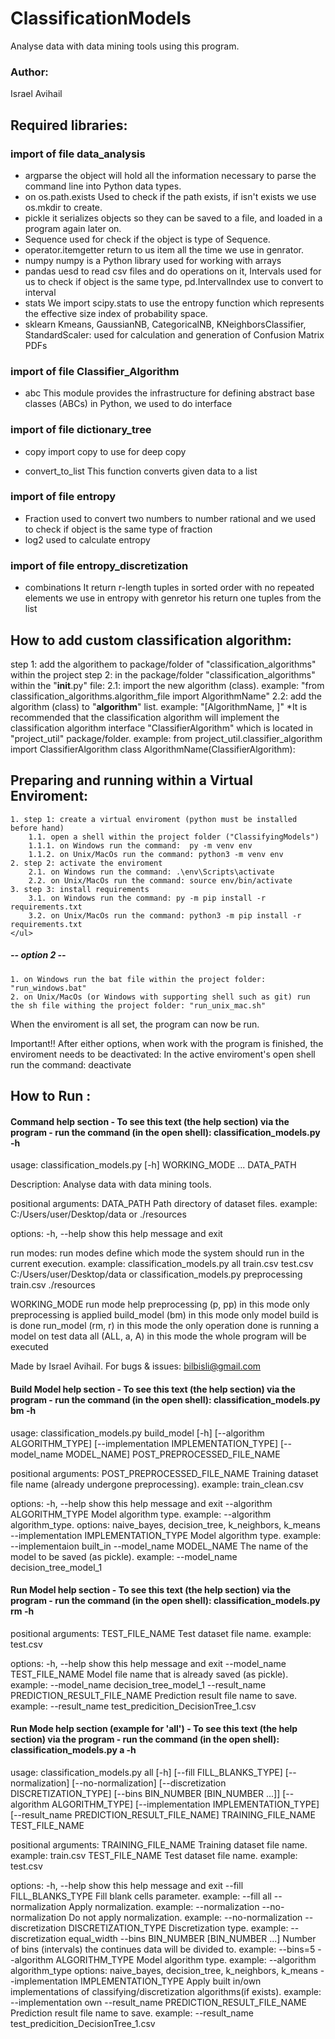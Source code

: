 # ClassificationModels
Analyse data with data mining tools using this program.
### Author:
Israel Avihail	

## Required libraries:
### import of file data_analysis
 - argparse
the object will hold all the information necessary to parse the command line into Python data types.
 - on
os.path.exists Used to check if the path exists, if isn't exists we use os.mkdir to create.
 - pickle
it serializes objects so they can be saved to a file, and loaded in a program again later on.
 - Sequence
used for check if the object is type of Sequence.
 - operator.itemgetter
return to us item all the time we use in genrator.
 - numpy
numpy is a Python library used for working with arrays
- pandas
uesd to read csv files and do operations on it, Intervals used for us to check if object is the same type, pd.IntervalIndex use to convert to interval
 - stats
We import scipy.stats to use the entropy function which represents the effective size index of probability space.
 - sklearn
Kmeans, GaussianNB, CategoricalNB, KNeighborsClassifier, StandardScaler:  used for calculation and generation of Confusion Matrix PDFs
### import of file Classifier_Algorithm
 - abc
This module provides the infrastructure for defining abstract base classes (ABCs) in Python, we used to do interface

### import of file dictionary_tree

 - copy
import copy to use for deep copy

 - convert_to_list
This function converts given data to a list

### import of file entropy

 - Fraction
used to convert two numbers to number rational and we used to check if object is the same type of fraction
 - log2
used to calculate entropy

### import of file entropy_discretization

- combinations
It return r-length tuples in sorted order with no repeated elements we use in entropy with genretor his return one tuples from the list

## How to add custom classification algorithm:
step 1: add the algorithem to package/folder of "classification_algorithms" within the project
step 2: in the package/folder "classification_algorithms" within the "__init__.py" file:
	 2.1: import the new algorithm (class). example: "from classification_algorithms.algorithm_file import AlgorithmName"
	 2.2: add the algorithm (class) to "__algorithm__" list. example: "[AlgorithmName, <existing algorithms...>]"
*It is recommended that the classification algorithm will implement the classification algorithm interface "ClassifierAlgorithm" which is located in "project_util" package/folder.
example: 
	from project_util.classifier_algorithm import ClassifierAlgorithm
	class AlgorithmName(ClassifierAlgorithm):
  
## Preparing and running within a Virtual Enviroment:

<!-- ##### -- option 1 -- -->
	1. step 1: create a virtual enviroment (python must be installed before hand)
		1.1. open a shell within the project folder ("ClassifyingModels")
		1.1.1. on Windows run the command:  py -m venv env
		1.1.2. on Unix/MacOs run the command: python3 -m venv env
	2. step 2: activate the enviroment
		2.1. on Windows run the command: .\env\Scripts\activate
		2.2. on Unix/MacOs run the command: source env/bin/activate
	3. step 3: install requirements
		3.1. on Windows run the command: py -m pip install -r requirements.txt
		3.2. on Unix/MacOs run the command: python3 -m pip install -r requirements.txt
	</ul>
	
##### -- option 2 --
	1. on Windows run the bat file within the project folder: "run_windows.bat"
	2. on Unix/MacOs (or Windows with supporting shell such as git) run the sh file withing the project folder: "run_unix_mac.sh"

When the enviroment is all set, the program can now be run.

Important!!
After either options, when work with the program is finished, the enviroment needs to be deactivated:
	In the active enviroment's open shell run the command: deactivate
	
## How to Run :
#### Command help section - To see this text (the help section) via the program  - run the command (in the open shell): classification_models.py -h

usage: classification_models.py [-h] WORKING_MODE ... DATA_PATH

Description: Analyse data with data mining tools.

positional arguments:
  DATA_PATH             Path directory of dataset files.
                        example: C:/Users/user/Desktop/data
                                        or
                                 ./resources

options:
  -h, --help            show this help message and exit

run modes:
  run modes define which mode the system should run in the current execution.
  example: classification_models.py all train.csv test.csv C:/Users/user/Desktop/data
                or
           classification_models.py preprocessing train.csv ./resources

  WORKING_MODE          run mode help
    preprocessing (p, pp)
                        in this mode only preprocessing is applied
    build_model (bm)    in this mode only model build is is done
    run_model (rm, r)   in this mode the only operation done is running a model on test data
    all (ALL, a, A)     in this mode the whole program will be executed

Made by Israel Avihail.
For bugs & issues: bilbisli@gmail.com

#### Build Model help section - To see this text (the help section) via the program - run the command (in the open shell): classification_models.py bm -h
usage: classification_models.py build_model [-h] [--algorithm ALGORITHM_TYPE] [--implementation IMPLEMENTATION_TYPE]
                                            [--model_name MODEL_NAME]
                                            POST_PREPROCESSED_FILE_NAME

positional arguments:
  POST_PREPROCESSED_FILE_NAME
                        Training dataset file name (already undergone preprocessing). example: train_clean.csv

options:
  -h, --help            show this help message and exit
  --algorithm ALGORITHM_TYPE
                        Model algorithm type. example: --algorithm algorithm_type.
                        options: naive_bayes, decision_tree, k_neighbors, k_means
  --implementation IMPLEMENTATION_TYPE
                        Model algorithm type. example: --implementaion built_in
  --model_name MODEL_NAME
                        The name of the model to be saved (as pickle). example: --model_name decision_tree_model_1

#### Run Model help section - To see this text (the help section) via the program - run the command (in the open shell): classification_models.py rm -h

positional arguments:
  TEST_FILE_NAME        Test dataset file name. example: test.csv

options:
  -h, --help            show this help message and exit
  --model_name TEST_FILE_NAME
                        Model file name that is already saved (as pickle). example: --model_name decision_tree_model_1
  --result_name PREDICTION_RESULT_FILE_NAME
                        Prediction result file name to save. example: --result_name test_predicition_DecisionTree_1.csv


#### Run Mode help section (example for 'all') - To see this text (the help section) via the program - run the command (in the open shell): classification_models.py a -h

usage: classification_models.py all [-h] [--fill FILL_BLANKS_TYPE] [--normalization] [--no-normalization]
                                    [--discretization DISCRETIZATION_TYPE] [--bins BIN_NUMBER [BIN_NUMBER ...]]
                                    [--algorithm ALGORITHM_TYPE] [--implementation IMPLEMENTATION_TYPE]
                                    [--result_name PREDICTION_RESULT_FILE_NAME]
                                    TRAINING_FILE_NAME TEST_FILE_NAME

positional arguments:
  TRAINING_FILE_NAME    Training dataset file name. example: train.csv
  TEST_FILE_NAME        Test dataset file name. example: test.csv

options:
  -h, --help            show this help message and exit
  --fill FILL_BLANKS_TYPE
                        Fill blank cells parameter. example: --fill all
  --normalization       Apply normalization. example: --normalization
  --no-normalization    Do not apply normalization. example: --no-normalization
  --discretization DISCRETIZATION_TYPE
                        Discretization type. example: --discretization equal_width
  --bins BIN_NUMBER [BIN_NUMBER ...]
                        Number of bins (intervals) the continues data will be divided to. example: --bins=5
  --algorithm ALGORITHM_TYPE
                        Model algorithm type. example: --algorithm algorithm_type
                        options: naive_bayes, decision_tree, k_neighbors, k_means
  --implementation IMPLEMENTATION_TYPE
                        Apply built in/own implementations of classifying/discretization algorithms(if exists).
                        example: --implementation own
  --result_name PREDICTION_RESULT_FILE_NAME
                        Prediction result file name to save. example: --result_name test_predicition_DecisionTree_1.csv
